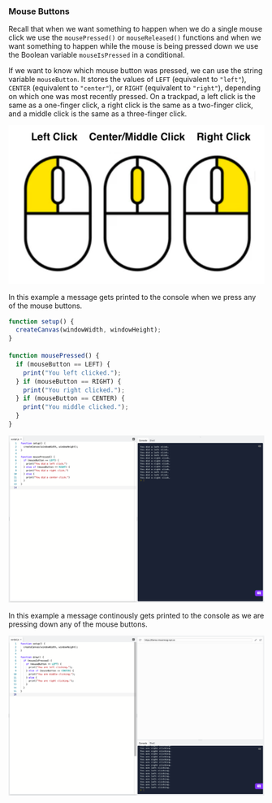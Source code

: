 ### Mouse Buttons

Recall that when we want something to happen when we do a single mouse click we use the `mousePressed()` or `mouseReleased()` functions and when we want something to happen while the mouse is being pressed down we use the Boolean variable `mouseIsPressed` in a conditional.

If we want to know which mouse button was pressed, we can use the string variable `mouseButton`. It stores the values of `LEFT` (equivalent to `"left"`), `CENTER` (equivalent to `"center"`), or `RIGHT` (equivalent to `"right"`), depending on which one was most recently pressed. On a trackpad, a left click is the same as a one-finger click, a right click is the same as a two-finger click, and a middle click is the same as a three-finger click. 

![](../../Images/Mouse_Buttons.png)

In this example a message gets printed to the console when we press any of the mouse buttons.

```js
function setup() {
  createCanvas(windowWidth, windowHeight);
}

function mousePressed() {
  if (mouseButton == LEFT) { 
    print("You left clicked.");
  } if (mouseButton == RIGHT) {
    print("You right clicked.");
  } if (mouseButton == CENTER) {
    print("You middle clicked.");
  }
}
```

![](../../Images/Mouse_Pressed_2.png)

In this example a message continously gets printed to the console as we are pressing down any of the mouse buttons.

![](../../Images/Mouse_Is_Pressed1.png)
